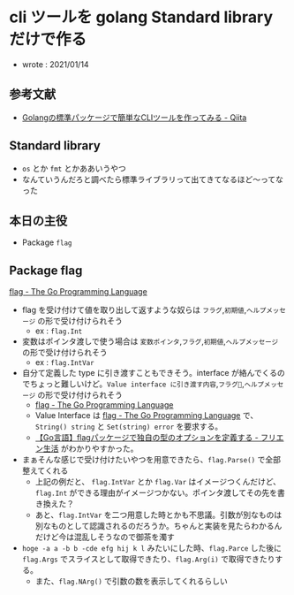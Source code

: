 # cli ツールを golang Standard library だけで作る

- wrote : 2021/01/14

## 参考文献

- [Golangの標準パッケージで簡単なCLIツールを作ってみる - Qiita](https://qiita.com/nightswinger/items/8abc3ee7db41a3365784)

## Standard library

- `os` とか `fmt` とかああいうやつ
- なんていうんだろと調べたら標準ライブラリって出てきてなるほど〜ってなった

## 本日の主役

- Package `flag` 

## Package flag

[flag - The Go Programming Language](https://golang.org/pkg/flag/)

- flag を受け付けて値を取り出して返すような奴らは `フラグ`,`初期値`,`ヘルプメッセージ` の形で受け付けられそう
  - ex : `flag.Int`
- 変数はポインタ渡しで使う場合は `変数ポインタ`,`フラグ`,`初期値`,`ヘルプメッセージ` の形で受け付けられそう
  - ex : `flag.IntVar`
- 自分て定義した type に引き渡すこともできそう。interface が絡んでくるのでちょっと難しいけど。`Value interface に引き渡す内容`,`フラグ`,`ヘルプメッセージ` の形で受け付けられそう
  - [flag - The Go Programming Language](https://golang.org/pkg/flag/#Var)
  - Value Interface は [flag - The Go Programming Language](https://golang.org/pkg/flag/#Value) で、`String() string` と `Set(string) error` を要求する。
  - [【Go言語】flagパッケージで独自の型のオプションを定義する - フリエン生活](https://free-engineer.life/golang-flag-package-custom-type/) がわかりやすかった。
- まぁそんな感じで受け付けたいやつを用意できたら、`flag.Parse()` で全部整えてくれる
  - 上記の例だと、 `flag.IntVar` とか `flag.Var` はイメージつくんだけど、`flag.Int` ができる理由がイメージつかない。ポインタ渡してその先を書き換えた？
  - あと、`flag.IntVar` を二つ用意した時とかも不思議。引数が別なものは別なものとして認識されるのだろうか。ちゃんと実装を見たらわかるんだけど今は混乱しそうなので御茶を濁す
- `hoge -a a -b b -cde efg hij k l` みたいにした時、`flag.Parce` した後に `flag.Args` でスライスとして取得できたり、`flag.Arg(i)` で取得できたりする。
  - また、`flag.NArg()` で引数の数を表示してくれるらしい
